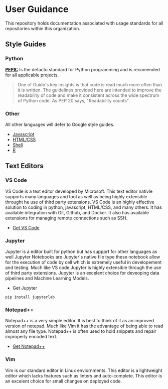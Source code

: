# **User Guidance**
This repository holds documentation associated with usage standards for all repositories within this organization.

## **Style Guides**

### Python
[**PEP8:**](https://www.python.org/dev/peps/pep-0008/#introduction) Is the defacto standard for Python programming and is recomended for all applicable projects.

> One of Guido's key insights is that code is read much more often than it is written. The guidelines provided here are intended to improve the readability of code and make it consistent across the wide spectrum of Python code. As PEP 20 says, "Readability counts".

### Other
All other languages will defer to Google style guides.

- [Javascript](https://google.github.io/styleguide/jsguide.html)
- [HTML/CSS](https://google.github.io/styleguide/htmlcssguide.html)
- [Shell](https://google.github.io/styleguide/shellguide.html)
- [R](https://google.github.io/styleguide/Rguide.html)


## **Text Editors**

### VS Code
VS Code is a text editor developed by Microsoft. This text editor nativle supports many languages and tool as well as being highly extensible throught he use of third party extensions. VS Code is an highly effective solution to coding in python, javascript, HTML/CSS, and many others. It has available integration with Git, Github, and Docker. It also has available extensions for managing remote connections such as SSH.

- [Get VS Code](https://code.visualstudio.com/)

### Jupyter
Jupyter is a editor built for python but has suppprt for other languages as well Jupyter Notebooks are Jupyter's native file type these notebook allow for the execution of code by cell which is extremely useful in developement and testing. Much like VS code Jupyter is highly extensible through the use of third party extensions. Jupyter is an excelent choice for deveoping data pipelines and Machine Learning Models.

- Get Jupyter
```
pip install jupyterlab
```

### Notepad++
Notepad++ is a very simple editor. It is best to think of it as an improved version of notepad. Much like Vim it has the advantage of being able to read almost any file type. Notepad++ is often used to hold snippets and repair improperly encoded text.

- [Get Notepad++](https://notepad-plus-plus.org/downloads/)

### Vim
Vim is our standard editor in Linux enviornments. This editor is a lightweight editor which lacks features such as linters and auto-complete. This editor is an excelent choice for small changes on deployed code.




